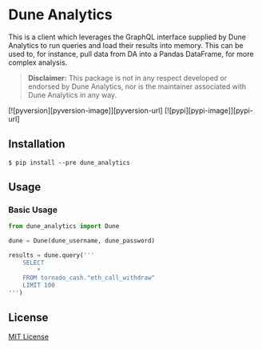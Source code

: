 # Dune Analytics

This is a client which leverages the GraphQL interface supplied by Dune Analytics to run queries and load their results
into memory. This can be used to, for instance, pull data from DA into a Pandas DataFrame, for more complex analysis.

> **Disclaimer:** This package is not in any respect developed or endorsed by Dune Analytics, nor is the maintainer
> associated with Dune Analytics in any way.

[![pyversion][pyversion-image]][pyversion-url]
[![pypi][pypi-image]][pypi-url]

## Installation

    $ pip install --pre dune_analytics
    
## Usage

### Basic Usage

```python
from dune_analytics import Dune

dune = Dune(dune_username, dune_password)

results = dune.query('''
    SELECT
        *
    FROM tornado_cash."eth_call_withdraw"
    LIMIT 100
''')
```

## License

[MIT License](https://github.com/graphql-python/gql/blob/master/LICENSE)


